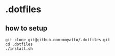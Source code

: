 # .dotfiles
## how to setup
```
git clone git@github.com:moyatto/.dotfiles.git
cd .dotfiles
./install.sh
```
